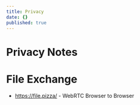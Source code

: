 ```yaml
---
title: Privacy
date: {}
published: true
---
```


# Privacy Notes

# File Exchange

* https://file.pizza/ - WebRTC Browser to Browser
